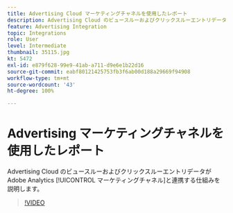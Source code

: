 ```yaml
---
title: Advertising Cloud マーケティングチャネルを使用したレポート
description: Advertising Cloud のビュースルーおよびクリックスルーエントリデータが Adobe Analytics マーケティングチャネルと連携する仕組みを説明します。
feature: Advertising Integration
topic: Integrations
role: User
level: Intermediate
thumbnail: 35115.jpg
kt: 5472
exl-id: e879f628-99e9-41ab-a711-d9e6e1b22d16
source-git-commit: eabf80121425753fb3f6ab00d188a29669f94908
workflow-type: tm+mt
source-wordcount: '43'
ht-degree: 100%

---
```


# Advertising マーケティングチャネルを使用したレポート

Advertising Cloud のビュースルーおよびクリックスルーエントリデータが Adobe Analytics [!UICONTROL マーケティングチャネル]と連携する仕組みを説明します。

>[!VIDEO](https://video.tv.adobe.com/v/40425/?quality=12&learn=on&captions=jpn)
